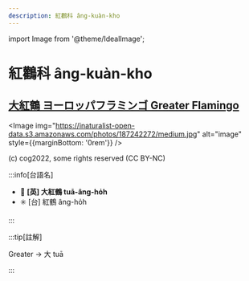 ```yaml
---
description: 紅鸛科 âng-kuàn-kho
---
```


import Image from '@theme/IdealImage';

# 紅鸛科 âng-kuàn-kho

## [大紅鶴 ヨーロッパフラミンゴ Greater Flamingo](https://ebird.org/species/grefla3)

<Image img="https://inaturalist-open-data.s3.amazonaws.com/photos/187242272/medium.jpg" alt="image" style={{marginBottom: '0rem'}} />

<p className="image-caption">
(c) cog2022, some rights reserved (CC BY-NC)
</p>

:::info[台語名]

- 🎯 **[英] 大紅鶴 tuā-âng-ho̍h**
- ✳️ [台] 紅鶴 âng-ho̍h

:::

:::tip[註解]

Greater -> 大 tuā

:::
